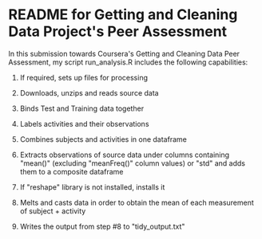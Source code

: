 README for Getting and Cleaning Data Project's Peer Assessment
==============================================================


In this submission towards Coursera's Getting and Cleaning Data Peer Assessment, my script run_analysis.R includes the following capabilities:

1) If required, sets up files for processing

2) Downloads, unzips and reads source data

3) Binds Test and Training data together

4) Labels activities and their observations

5) Combines subjects and activities in one dataframe

6) Extracts observations of source data under columns containing "mean()" (excluding "meanFreq()" column values) or "std" and adds them to a composite dataframe

7) If "reshape" library is not installed, installs it

8) Melts and casts data in order to obtain the mean of each measurement of subject + activity

9) Writes the output from step #8 to "tidy_output.txt"
